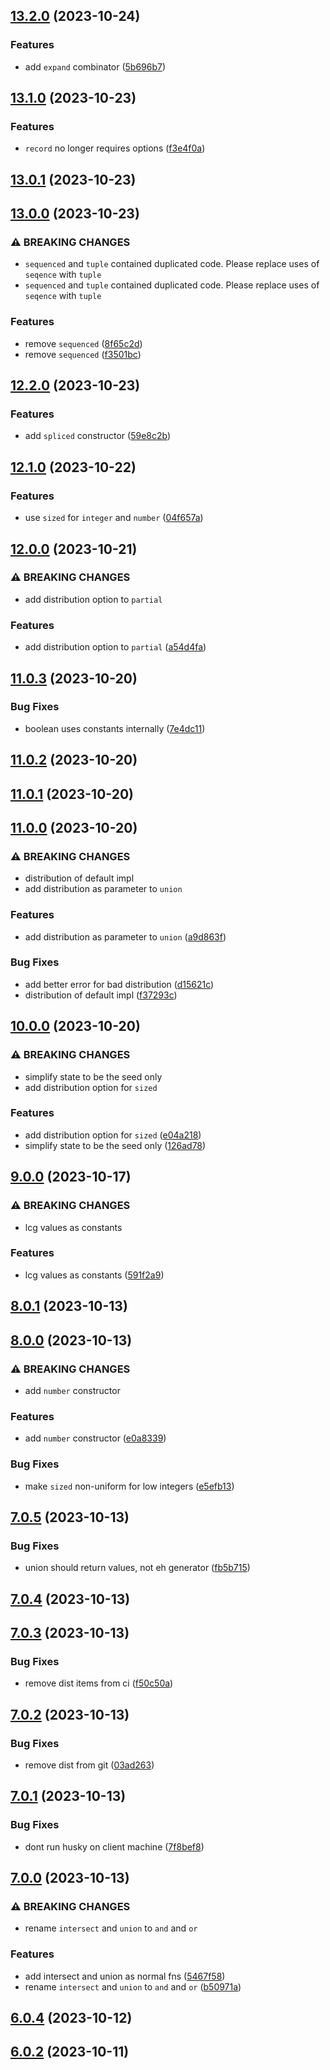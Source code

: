 

## [13.2.0](https://github.com/waynevanson/generator/compare/13.1.0...13.2.0) (2023-10-24)


### Features

* add `expand` combinator ([5b696b7](https://github.com/waynevanson/generator/commit/5b696b7f66e96a5804defec8211fc047bf2d77ae))

## [13.1.0](https://github.com/waynevanson/generator/compare/13.0.1...13.1.0) (2023-10-23)


### Features

* `record` no longer requires options ([f3e4f0a](https://github.com/waynevanson/generator/commit/f3e4f0a8b38476d301d57b426d6a4f72bdcba2ee))

## [13.0.1](https://github.com/waynevanson/generator/compare/13.0.0...13.0.1) (2023-10-23)

## [13.0.0](https://github.com/waynevanson/generator/compare/12.2.0...13.0.0) (2023-10-23)


### ⚠ BREAKING CHANGES

* `sequenced` and `tuple` contained duplicated code.
Please replace uses of `seqence` with `tuple`
* `sequenced` and `tuple` contained duplicated code.
Please replace uses of `seqence` with `tuple`

### Features

* remove `sequenced` ([8f65c2d](https://github.com/waynevanson/generator/commit/8f65c2d4e75bf88448cbc2c09b3eb3bdaa82b9b2))
* remove `sequenced` ([f3501bc](https://github.com/waynevanson/generator/commit/f3501bc0f7a21b5ce729a4397ba57baee650cb1a))

## [12.2.0](https://github.com/waynevanson/generator/compare/12.1.0...12.2.0) (2023-10-23)


### Features

* add `spliced` constructor ([59e8c2b](https://github.com/waynevanson/generator/commit/59e8c2b2fad954b9abaabdf2656baf2fd7fa681e))

## [12.1.0](https://github.com/waynevanson/generator/compare/12.0.0...12.1.0) (2023-10-22)


### Features

* use `sized` for `integer` and `number` ([04f657a](https://github.com/waynevanson/generator/commit/04f657a975f9d30c1af65383ea2cebcf6afd408c))

## [12.0.0](https://github.com/waynevanson/generator/compare/11.0.3...12.0.0) (2023-10-21)


### ⚠ BREAKING CHANGES

* add distribution option to `partial`

### Features

* add distribution option to `partial` ([a54d4fa](https://github.com/waynevanson/generator/commit/a54d4fa7cd98b589755474b32fe8b584a4514659))

## [11.0.3](https://github.com/waynevanson/generator/compare/11.0.2...11.0.3) (2023-10-20)


### Bug Fixes

* boolean uses constants internally ([7e4dc11](https://github.com/waynevanson/generator/commit/7e4dc11660d5f938e46ab3600d9c23b9e63f8030))

## [11.0.2](https://github.com/waynevanson/generator/compare/11.0.1...11.0.2) (2023-10-20)

## [11.0.1](https://github.com/waynevanson/generator/compare/11.0.0...11.0.1) (2023-10-20)

## [11.0.0](https://github.com/waynevanson/generator/compare/10.0.0...11.0.0) (2023-10-20)


### ⚠ BREAKING CHANGES

* distribution of default impl
* add distribution as parameter to `union`

### Features

* add distribution as parameter to `union` ([a9d863f](https://github.com/waynevanson/generator/commit/a9d863f4a486711584e5129eae4b2154cdb5f3ea))


### Bug Fixes

* add better error for bad distribution ([d15621c](https://github.com/waynevanson/generator/commit/d15621c1e19439af3c1e1d0939d5030cb3d750d3))
* distribution of default impl ([f37293c](https://github.com/waynevanson/generator/commit/f37293cd819b2935c74538975516830ebf7e3f8b))

## [10.0.0](https://github.com/waynevanson/generator/compare/9.0.0...10.0.0) (2023-10-20)


### ⚠ BREAKING CHANGES

* simplify state to be the seed only
* add distribution option for `sized`

### Features

* add distribution option for `sized` ([e04a218](https://github.com/waynevanson/generator/commit/e04a21867995a0201ae70f65a82ac1533e9bdf79))
* simplify state to be the seed only ([126ad78](https://github.com/waynevanson/generator/commit/126ad78ea511ae0ceaaec27c077bc702bea26bb0))

## [9.0.0](https://github.com/waynevanson/generator/compare/8.0.1...9.0.0) (2023-10-17)


### ⚠ BREAKING CHANGES

* lcg values as constants

### Features

* lcg values as constants ([591f2a9](https://github.com/waynevanson/generator/commit/591f2a9e23978092d990392f1aab7bb77d186824))

## [8.0.1](https://github.com/waynevanson/generator/compare/8.0.0...8.0.1) (2023-10-13)

## [8.0.0](https://github.com/waynevanson/generator/compare/7.0.5...8.0.0) (2023-10-13)


### ⚠ BREAKING CHANGES

* add `number` constructor

### Features

* add `number` constructor ([e0a8339](https://github.com/waynevanson/generator/commit/e0a8339267781606be55ae478397c30545938b06))


### Bug Fixes

* make `sized` non-uniform for low integers ([e5efb13](https://github.com/waynevanson/generator/commit/e5efb1353c72c7eedc4749fd77fbe12aabbbf9a8))

## [7.0.5](https://github.com/waynevanson/generator/compare/7.0.4...7.0.5) (2023-10-13)


### Bug Fixes

* union should return values, not eh generator ([fb5b715](https://github.com/waynevanson/generator/commit/fb5b7151802c74520ab032841612c3c7d72c4e1d))

## [7.0.4](https://github.com/waynevanson/generator/compare/7.0.3...7.0.4) (2023-10-13)

## [7.0.3](https://github.com/waynevanson/generator/compare/7.0.2...7.0.3) (2023-10-13)


### Bug Fixes

* remove dist items from ci ([f50c50a](https://github.com/waynevanson/generator/commit/f50c50a37307da1dd57beda1b2f86fc4038ad2e0))

## [7.0.2](https://github.com/waynevanson/generator/compare/7.0.1...7.0.2) (2023-10-13)


### Bug Fixes

* remove dist from git ([03ad263](https://github.com/waynevanson/generator/commit/03ad263799718dce1eec3131c2ca3c4276d1b9eb))

## [7.0.1](https://github.com/waynevanson/generator/compare/7.0.0...7.0.1) (2023-10-13)


### Bug Fixes

* dont run husky on client machine ([7f8bef8](https://github.com/waynevanson/generator/commit/7f8bef8f8f379edf733d1e6d0bfdf8fabaca3d47))

## [7.0.0](https://github.com/waynevanson/generator/compare/6.0.4...7.0.0) (2023-10-13)


### ⚠ BREAKING CHANGES

* rename `intersect` and `union` to `and` and `or`

### Features

* add intersect and union as normal fns ([5467f58](https://github.com/waynevanson/generator/commit/5467f58c35aa789b9b605bf81908e711751382f5))
* rename `intersect` and `union` to `and` and `or` ([b50971a](https://github.com/waynevanson/generator/commit/b50971aeab205019ebd645ca69cadb9e7d19e677))

## [6.0.4](https://github.com/waynevanson/generator/compare/6.0.2...6.0.4) (2023-10-12)

## [6.0.2](https://github.com/waynevanson/generator/compare/v1.0.0...6.0.2) (2023-10-11)